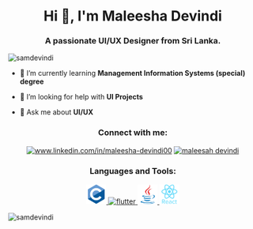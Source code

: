 <h1 align="center">Hi 👋, I'm Maleesha Devindi</h1>
<h3 align="center">A passionate UI/UX Designer from Sri Lanka.</h3>

<p align="left"> <img src="https://komarev.com/ghpvc/?username=samdevindi&label=Profile%20views&color=0e75b6&style=flat" alt="samdevindi" /> </p>

- 🌱 I’m currently learning **Management Information Systems (special) degree**

- 🤝 I’m looking for help with **UI Projects**

- 💬 Ask me about **UI/UX**

<h3 align="center">Connect with me:</h3>
<p align="center">
<a href="https://linkedin.com/in/www.linkedin.com/in/maleesha-devindi00" target="blank"><img align="center" src="https://raw.githubusercontent.com/rahuldkjain/github-profile-readme-generator/master/src/images/icons/Social/linked-in-alt.svg" alt="www.linkedin.com/in/maleesha-devindi00" height="30" width="40" /></a>
<a href="https://www.behance.net/maleesah devindi" target="blank"><img align="center" src="https://raw.githubusercontent.com/rahuldkjain/github-profile-readme-generator/master/src/images/icons/Social/behance.svg" alt="maleesah devindi" height="30" width="40" /></a>
</p>

<h3 align="center">Languages and Tools:</h3>
<p align="center"> <a href="https://www.cprogramming.com/" target="_blank" rel="noreferrer"> <img src="https://raw.githubusercontent.com/devicons/devicon/master/icons/c/c-original.svg" alt="c" width="40" height="40"/> </a> <a href="https://flutter.dev" target="_blank" rel="noreferrer"> <img src="https://www.vectorlogo.zone/logos/flutterio/flutterio-icon.svg" alt="flutter" width="40" height="40"/> </a> <a href="https://www.java.com" target="_blank" rel="noreferrer"> <img src="https://raw.githubusercontent.com/devicons/devicon/master/icons/java/java-original.svg" alt="java" width="40" height="40"/> </a> <a href="https://reactjs.org/" target="_blank" rel="noreferrer"> <img src="https://raw.githubusercontent.com/devicons/devicon/master/icons/react/react-original-wordmark.svg" alt="react" width="40" height="40"/> </a> </p>

<p><img align="center" src="https://github-readme-stats.vercel.app/api/top-langs?username=samdevindi&show_icons=true&locale=en&layout=compact" alt="samdevindi" /></p>
